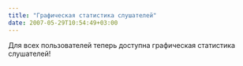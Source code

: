 ```yaml
---
title: "Графическая статистика слушателей"
date: 2007-05-29T10:54:49+03:00
---
```


Для всех пользователей теперь доступна графическая статистика слушателей!
